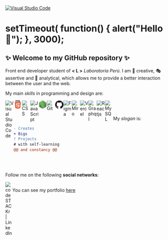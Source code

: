 [<img align="center" alt="Visual Studio Code" width="auto" src="https://user-images.githubusercontent.com/63525613/108603537-7e771280-7376-11eb-9b86-250056e2e846.gif" />](https://elizabethriver.github.io/portafolio/) 

# setTimeout( function() { alert("Hello 👋"); }, 3000);  

## ✨ **Welcome to my GitHub repository** ✨

Front end developer student of **< L >** *Laboratoria Perú*. I am 🚀 creative, 🎭 assertive and 🔨 analytical, which allows me to provide a better interaction between the user and the web.
  
My main *skills* in programming and design are:

[<img align="left" alt="Visual Studio Code" width="26px" src="https://user-images.githubusercontent.com/63525613/99124710-ab29ca00-25d0-11eb-83bc-00765c841cf4.png" />](https://code.visualstudio.com/) 
[<img align="left" alt="HTML" width="26px" src="https://raw.githubusercontent.com/github/explore/80688e429a7d4ef2fca1e82350fe8e3517d3494d/topics/html/html.png" />](https://developer.mozilla.org/es/docs/Web/HTML) 
[<img align="left" alt="CSS" width="26px" src="https://user-images.githubusercontent.com/63525613/108603692-71a6ee80-7377-11eb-842e-135137fef7c6.png" />](https://developer.mozilla.org/es/docs/Web/CSS) 
[<img align="left" alt="JavaScript" width="26px" src="https://user-images.githubusercontent.com/63525613/108603665-458b6d80-7377-11eb-83ab-4bae8e779663.png" />](https://developer.mozilla.org/es/docs/Web/JavaScript) 
[<img align="left" alt="Node.js" width="26px" src="https://raw.githubusercontent.com/github/explore/80688e429a7d4ef2fca1e82350fe8e3517d3494d/topics/nodejs/nodejs.png" />](https://nodejs.org/es/) 
[<img align="left" alt="Git" width="26px" src="https://user-images.githubusercontent.com/63525613/108603744-b7fc4d80-7377-11eb-8ace-459690d79673.png" />](https://git-scm.com/) 
[<img align="left" alt="GitHub" width="26px" src="https://raw.githubusercontent.com/github/explore/78df643247d429f6cc873026c0622819ad797942/topics/github/github.png" />](https://github.com/) 
[<img align="left" alt="Figma" width="26px" src="https://user-images.githubusercontent.com/63525613/99126182-9ef33c00-25d3-11eb-824f-ffcb6dacab4d.png" />](https://www.figma.com/)
[<img align="left" alt="Miro" width="26px" src="https://user-images.githubusercontent.com/63525613/99126027-56d41980-25d3-11eb-97b1-4f1f129305d3.png" />](https://miro.com/)
[<img align="left" alt="Vercel" width="26px" src="https://user-images.githubusercontent.com/63525613/108603798-0578ba80-7378-11eb-85cf-305b23aa948a.png" />](https://vercel.com/login/)
[<img align="left" alt="Graphql" width="26px" src="https://user-images.githubusercontent.com/63525613/108603948-e0387c00-7378-11eb-9c02-4edbdfd2e01d.png" />](https://graphql.org/)
[<img align="left" alt="Reactjs" width="26px" src="https://user-images.githubusercontent.com/63525613/108603951-e595c680-7378-11eb-9bc6-cd0cb0632a94.png" />](https://reactjs.org/docs/getting-started.html/)
[<img align="left" alt="MySQL" width="26px" src="https://user-images.githubusercontent.com/63525613/108603952-e6c6f380-7378-11eb-87eb-464bc9c12d99.png" />](https://www.mysql.com/)


<br />
<br />

My *slogan* is:
```diff
- Creates
+ Bigs
! Projects
# with self-learning
@@ and constancy @@
```
<br />
<br />

Follow me on the following **social networks**:

[<img align="left" alt="codeSTACKr | LinkedIn" width="22px" src="https://user-images.githubusercontent.com/63525613/108604042-78cefc00-7379-11eb-8302-4bb1e5f3f7fa.png" />](https://www.linkedin.com/in/elizabeth-rivera-ura-51427712b/) 
<br />
You can see my portfolio [here](https://elizabethriver.vercel.app/)
  
<br />
<br />
